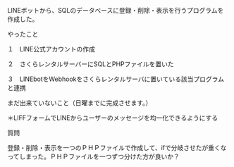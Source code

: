 LINEボットから、SQLのデータベースに登録・削除・表示を行うプログラムを作成した。

やったこと

１　LINE公式アカウントの作成

２　さくらレンタルサーバーにSQLとPHPファイルを置いた

３　LINEbotをWebhookをさくらレンタルサーバに置いている該当プログラムと連携

まだ出来ていないこと（日曜までに完成させます。）

＊LIFFフォームでLINEからユーザーのメッセージを均一化できるようにする

質問

登録・削除・表示を一つのＰＨＰファイルで作成して、ifで分岐させたが重くなってしまった。ＰＨＰファイルを一つずつ分けた方が良いか？